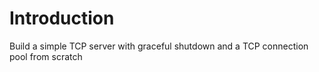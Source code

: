 # Introduction
Build a simple TCP server with graceful shutdown and a TCP connection pool from scratch